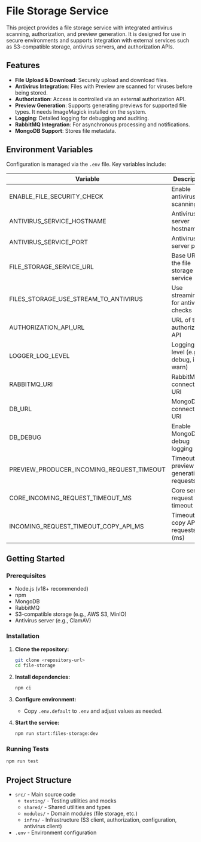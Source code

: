 # File Storage Service

This project provides a file storage service with integrated antivirus scanning, authorization, and preview generation. It is designed for use in secure environments and supports integration with external services such as S3-compatible storage, antivirus servers, and authorization APIs.

## Features

- **File Upload & Download**: Securely upload and download files.
- **Antivirus Integration**: Files with Preview are scanned for viruses before being stored.
- **Authorization**: Access is controlled via an external authorization API.
- **Preview Generation**: Supports generating previews for supported file types. It needs ImageMagick installed on the system.
- **Logging**: Detailed logging for debugging and auditing.
- **RabbitMQ Integration**: For asynchronous processing and notifications.
- **MongoDB Support**: Stores file metadata.

## Environment Variables

Configuration is managed via the `.env` file. Key variables include:

| Variable                                  | Description                             |
| ----------------------------------------- | --------------------------------------- |
| ENABLE_FILE_SECURITY_CHECK                | Enable antivirus scanning               |
| ANTIVIRUS_SERVICE_HOSTNAME                | Antivirus server hostname               |
| ANTIVIRUS_SERVICE_PORT                    | Antivirus server port                   |
| FILE_STORAGE_SERVICE_URL                  | Base URL for the file storage service   |
| FILES_STORAGE_USE_STREAM_TO_ANTIVIRUS     | Use streaming for antivirus checks      |
| AUTHORIZATION_API_URL                     | URL of the authorization API            |
| LOGGER_LOG_LEVEL                          | Logging level (e.g., debug, info, warn) |
| RABBITMQ_URI                              | RabbitMQ connection URI                 |
| DB_URL                                    | MongoDB connection URI                  |
| DB_DEBUG                                  | Enable MongoDB debug logging            |
| PREVIEW_PRODUCER_INCOMING_REQUEST_TIMEOUT | Timeout for preview generation requests |
| CORE_INCOMING_REQUEST_TIMEOUT_MS          | Core service request timeout (ms)       |
| INCOMING_REQUEST_TIMEOUT_COPY_API_MS      | Timeout for copy API requests (ms)      |

## Getting Started

### Prerequisites

- Node.js (v18+ recommended)
- npm
- MongoDB
- RabbitMQ
- S3-compatible storage (e.g., AWS S3, MinIO)
- Antivirus server (e.g., ClamAV)

### Installation

1. **Clone the repository:**

   ```sh
   git clone <repository-url>
   cd file-storage
   ```

2. **Install dependencies:**

   ```sh
   npm ci
   ```

3. **Configure environment:**

   - Copy `.env.default` to `.env` and adjust values as needed.

4. **Start the service:**
   ```sh
   npm run start:files-storage:dev
   ```

### Running Tests

```sh
npm run test
```

## Project Structure

- `src/` - Main source code
  - `testing/` - Testing utilities and mocks
  - `shared/` - Shared utilities and types
  - `modules/` - Domain modules (file storage, etc.)
  - `infra/` - Infrastructure (S3 client, authorization, configuration, antivirus client)
- `.env` - Environment configuration
